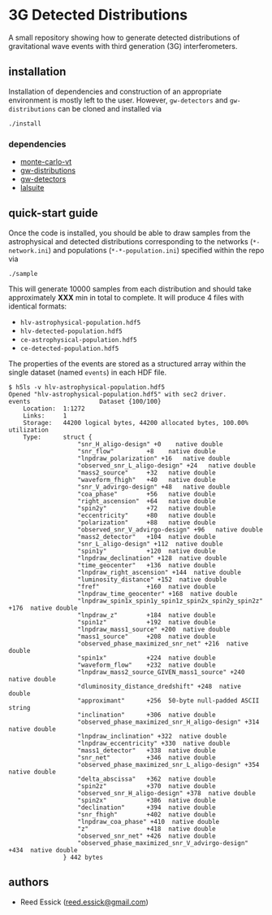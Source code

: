 # 3G Detected Distributions

A small repository showing how to generate detected distributions of gravitational wave events with third generation (3G) interferometers.

## installation

Installation of dependencies and construction of an appropriate environment is mostly left to the user.
However, `gw-detectors` and `gw-distributions` can be cloned and installed via

```
./install
```

### dependencies

  * [monte-carlo-vt](https://git.ligo.org/reed.essick/monte-carlo-vt)
  * [gw-distributions](https://git.ligo.org/reed.essick/gw-distributions)
  * [gw-detectors](https://git.ligo.org/reed.essick/gw-detectors)
  * [lalsuite](https://wiki.ligo.org/Computing/LALSuiteInstall)

## quick-start guide

Once the code is installed, you should be able to draw samples from the astrophysical and detected distributions corresponding to the networks (`*-network.ini`) and populations (`*-*-population.ini`) specified within the repo via

```
./sample
```

This will generate 10000 samples from each distribution and should take approximately **XXX** min in total to complete.
It will produce 4 files with identical formats:

  * `hlv-astrophysical-population.hdf5`
  * `hlv-detected-population.hdf5`
  * `ce-astrophysical-population.hdf5`
  * `ce-detected-population.hdf5`

The properties of the events are stored as a structured array within the single dataset (named `events`) in each HDF file.

```
$ h5ls -v hlv-astrophysical-population.hdf5
Opened "hlv-astrophysical-population.hdf5" with sec2 driver.
events                   Dataset {100/100}
    Location:  1:1272
    Links:     1
    Storage:   44200 logical bytes, 44200 allocated bytes, 100.00% utilization
    Type:      struct {
                   "snr_H_aligo-design" +0    native double
                   "snr_flow"         +8    native double
                   "lnpdraw_polarization" +16   native double
                   "observed_snr_L_aligo-design" +24   native double
                   "mass2_source"     +32   native double
                   "waveform_fhigh"   +40   native double
                   "snr_V_advirgo-design" +48   native double
                   "coa_phase"        +56   native double
                   "right_ascension"  +64   native double
                   "spin2y"           +72   native double
                   "eccentricity"     +80   native double
                   "polarization"     +88   native double
                   "observed_snr_V_advirgo-design" +96   native double
                   "mass2_detector"   +104  native double
                   "snr_L_aligo-design" +112  native double
                   "spin1y"           +120  native double
                   "lnpdraw_declination" +128  native double
                   "time_geocenter"   +136  native double
                   "lnpdraw_right_ascension" +144  native double
                   "luminosity_distance" +152  native double
                   "fref"             +160  native double
                   "lnpdraw_time_geocenter" +168  native double
                   "lnpdraw_spin1x_spin1y_spin1z_spin2x_spin2y_spin2z" +176  native double
                   "lnpdraw_z"        +184  native double
                   "spin1z"           +192  native double
                   "lnpdraw_mass1_source" +200  native double
                   "mass1_source"     +208  native double
                   "observed_phase_maximized_snr_net" +216  native double
                   "spin1x"           +224  native double
                   "waveform_flow"    +232  native double
                   "lnpdraw_mass2_source_GIVEN_mass1_source" +240  native double
                   "dluminosity_distance_dredshift" +248  native double
                   "approximant"      +256  50-byte null-padded ASCII string
                   "inclination"      +306  native double
                   "observed_phase_maximized_snr_H_aligo-design" +314  native double
                   "lnpdraw_inclination" +322  native double
                   "lnpdraw_eccentricity" +330  native double
                   "mass1_detector"   +338  native double
                   "snr_net"          +346  native double
                   "observed_phase_maximized_snr_L_aligo-design" +354  native double
                   "delta_abscissa"   +362  native double
                   "spin2z"           +370  native double
                   "observed_snr_H_aligo-design" +378  native double
                   "spin2x"           +386  native double
                   "declination"      +394  native double
                   "snr_fhigh"        +402  native double
                   "lnpdraw_coa_phase" +410  native double
                   "z"                +418  native double
                   "observed_snr_net" +426  native double
                   "observed_phase_maximized_snr_V_advirgo-design" +434  native double
               } 442 bytes
```

## authors

  * Reed Essick (reed.essick@gmail.com)
